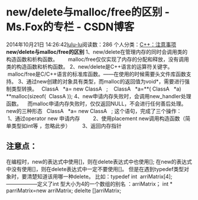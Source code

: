 # new/delete与malloc/free的区别 - Ms.Fox的专栏 - CSDN博客
2014年10月21日 14:26:42[lulu-lu](https://me.csdn.net/smbluesky)阅读数：286
个人分类：[C++：注意事项](https://blog.csdn.net/smbluesky/article/category/2641013)
**new/delete与malloc/free的区别**
1、new/delete在管理内存的同时会调用类的构造函数和析构函数。
      malloc/free仅仅实现了内存的分配和释放，没有调用类的构造函数和析构函数。
2、new/delete是C++语言的运算符关键字。
       malloc/free是C/C++语言的标准库函数。——在使用的时候需要头文件库函数支持。
3、通过new创建的对象具有类型，而malloc的返回值为void*，需要进行强制类型转换。
  ClassA   *a= new ClassA   ;
   ClassA   *a=**( ClassA   *a) **malloc(sizeof(  ClassA ));
4、new申请内存失败时，会调用new_handler处理函数。
   而malloc申请内存失败时，仅仅返回NULL，不会进行任何善后处理。
new的三种形态
  ClassA   *a= new ClassA   ;
这个语句，完成了三个操作：
       1、通过operator new 申请内存
        2、使用placement new调用构造函数（简单类型如int等 ，忽略此步）
       3、返回内存指针
## **注意点：**
在编程时，new的表达式中使用[]，则在delete表达式中也使用[];
在new的表达式中没有使用[]，则在delete表达式中一定不要使用[]。
但是在遇到typedef类型对象时，要清楚知道该用哪一种delete。
比如：typedef int  arriMatrix[4];——————定义了int 型大小为4的一个数组的别名 ：arriMatrix；
int * parriMatrix=new arriMatrix;
delelte []arriMatrix;

